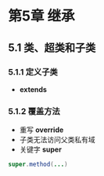 # 第5章 继承
## 5.1 类、超类和子类
### 5.1.1 定义子类
- **extends**
### 5.1.2 覆盖方法
- 重写 **override**
- 子类无法访问父类私有域
- 关键字 **super**
``` java
super.method(...)
```
<!--stackedit_data:
eyJoaXN0b3J5IjpbMTAwMjg0ODQxMCwxNjgzNDkyMDk3LDIwNz
E4MDEyNTcsNDkyMDE3MjNdfQ==
-->